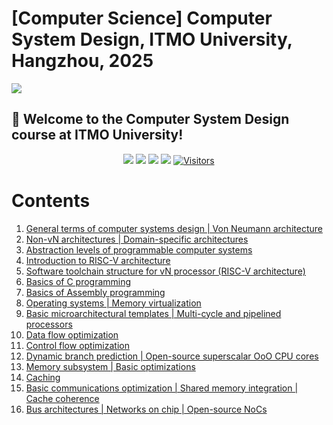 # \[Computer Science\] Computer System Design, ITMO University, Hangzhou, 2025

![](https://github.com/user-attachments/assets/60c5cd5a-0455-4486-a44e-48398db58f3b)
  



## 🤩 Welcome to the Computer System Design course at ITMO University! 

<div align="center">

[![](https://img.shields.io/github/stars/diaoquesang/ITMO-Computer-System-Design)](https://github.com/diaoquesang/ITMO-Computer-System-Design) 
[![](https://img.shields.io/github/forks/diaoquesang/ITMO-Computer-System-Design)](https://github.com/diaoquesang/ITMO-Computer-System-Design) 
[![](https://img.shields.io/github/issues/diaoquesang/ITMO-Computer-System-Design)](https://github.com/diaoquesang/ITMO-Computer-System-Design/issues) 
[![](https://img.shields.io/github/license/diaoquesang/ITMO-Computer-System-Design)](https://github.com/diaoquesang/ITMO-Computer-System-Design/blob/main/LICENSE) 
[![Visitors](https://api.visitorbadge.io/api/visitors?path=https%3A%2F%2Fgithub.com%2Fdiaoquesang%2FITMO-Computer-System-Design&label=visitors&countColor=%2337d67a&style=flat&labelStyle=none)](https://visitorbadge.io/status?path=https%3A%2F%2Fgithub.com%2Fdiaoquesang%2FITMO-Computer-System-Design)

</div>

# Contents

1. [General terms of computer systems design | Von Neumann architecture](https://github.com/diaoquesang/ITMO-Computer-Systems-Design/blob/main/Lectures/CSD-Lec_1-Intro_arch_survey.pdf)
2. [Non-vN architectures | Domain-specific architectures](https://github.com/diaoquesang/ITMO-Computer-Systems-Design/blob/main/Lectures/CSD-Lec_2-NonVn_DSA_SoC.pdf)
3. [Abstraction levels of programmable computer systems](https://github.com/diaoquesang/ITMO-Computer-Systems-Design/blob/main/Lectures/CSD-Lec_3-Abstractions_HW_SW.pdf)
4. [Introduction to RISC-V architecture](https://github.com/diaoquesang/ITMO-Computer-Systems-Design/blob/main/Lectures/CSD-Lec_4-ISA_RISC-V.pdf)
5. [Software toolchain structure for vN processor (RISC-V architecture)](https://github.com/diaoquesang/ITMO-Computer-Systems-Design/blob/main/Lectures/CSD-Lec_5-SW_dev.pdf)
6. [Basics of C programming](https://github.com/diaoquesang/ITMO-Computer-Systems-Design/blob/main/Lectures/CSD-Lec_6-C_basics.pdf)
7. [Basics of Assembly programming](https://github.com/diaoquesang/ITMO-Computer-Systems-Design/blob/main/Lectures/CSD-Lec_7-ASM.pdf)
8. [Operating systems | Memory virtualization](https://github.com/diaoquesang/ITMO-Computer-Systems-Design/blob/main/Lectures/CSD-Lec_8-OS_virtmem.pdf)
9. [Basic microarchitectural templates | Multi-cycle and pipelined processors](https://github.com/diaoquesang/ITMO-Computer-Systems-Design/blob/main/Lectures/CSD-Lec_9-Basic_uarch_templates.pdf)
10. [Data flow optimization](https://github.com/diaoquesang/ITMO-Computer-Systems-Design/blob/main/Lectures/CSD-Lec_10-Data_flow_opt.pdf)
11. [Control flow optimization](https://github.com/diaoquesang/ITMO-Computer-Systems-Design/blob/main/Lectures/CSD-Lec_11-Control_flow_opt.pdf)
12. [Dynamic branch prediction | Open-source superscalar OoO CPU cores](https://github.com/diaoquesang/ITMO-Computer-Systems-Design/blob/main/Lectures/CSD-Lec_12-Dynamic_branch_prediction.pdf)
13. [Memory subsystem | Basic optimizations](https://github.com/diaoquesang/ITMO-Computer-Systems-Design/blob/main/Lectures/CSD-Lec_13-Basic_mem_opt.pdf)
14. [Caching](https://github.com/diaoquesang/ITMO-Computer-Systems-Design/blob/main/Lectures/CSD-Lec_14-Caching.pdf)
15. [Basic communications optimization | Shared memory integration | Cache coherence](https://github.com/diaoquesang/ITMO-Computer-Systems-Design/blob/main/Lectures/CSD-Lec_15-Comm_coher.pdf)
16. [Bus architectures | Networks on chip | Open-source NoCs](https://github.com/diaoquesang/ITMO-Computer-Systems-Design/blob/main/Lectures/CSD-Lec_16-Bus_arch_NoCs.pdf)

